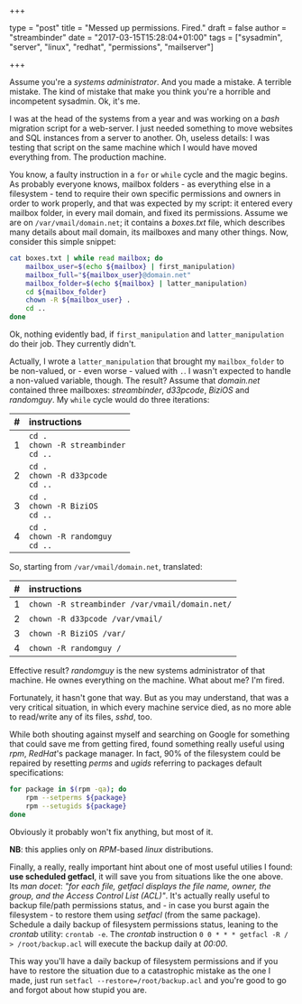 +++

type = "post"
title = "Messed up permissions. Fired."
draft = false
author = "streambinder"
date = "2017-03-15T15:28:04+01:00"
tags = ["sysadmin", "server", "linux", "redhat", "permissions", "mailserver"]

+++


Assume you're a _systems administrator_. And you made a mistake. A terrible mistake. The kind of mistake that make you think you're a horrible and incompetent sysadmin. Ok, it's me.

I was at the head of the systems from a year and was working on a _bash_ migration script for a web-server. I just needed something to move websites and SQL instances from a server to another. Oh, useless details: I was testing that script on the same machine which I would have moved everything from. The production machine.

You know, a faulty instruction in a `for` or `while` cycle and the magic begins. As probably everyone knows, mailbox folders - as everything else in a filesystem - tend to require their own specific permissions and owners in order to work properly, and that was expected by my script: it entered every mailbox folder, in every mail domain, and fixed its permissions. Assume we are on `/var/vmail/domain.net`; it contains a _boxes.txt_ file, which describes many details about mail domain, its mailboxes and many other things. Now, consider this simple snippet:

```bash
cat boxes.txt | while read mailbox; do
    mailbox_user=$(echo ${mailbox} | first_manipulation)
    mailbox_full="${mailbox_user}@domain.net"
    mailbox_folder=$(echo ${mailbox} | latter_manipulation)
    cd ${mailbox_folder}
    chown -R ${mailbox_user} .
    cd ..
done
```

Ok, nothing evidently bad, if `first_manipulation` and `latter_manipulation` do their job. They currently didn't.

Actually, I wrote a `latter_manipulation` that brought my `mailbox_folder` to be non-valued, or - even worse - valued with `.`. I wasn't expected to handle a non-valued variable, though. The result? Assume that _domain.net_ contained three mailboxes: _streambinder_, _d33pcode_, _BiziOS_ and _randomguy_. My `while` cycle would do three iterations:

\#  | instructions
:-: | :---------------------------------------------
1   | `cd .`<br> `chown -R streambinder`<br> `cd ..`
2   | `cd .`<br> `chown -R d33pcode`<br> `cd ..`
3   | `cd .`<br> `chown -R BiziOS`<br> `cd ..`
4   | `cd .`<br> `chown -R randomguy`<br> `cd ..`

So, starting from `/var/vmail/domain.net`, translated:

\#  | instructions
:-: | :---------------------------------------------
1   | `chown -R streambinder /var/vmail/domain.net/`
2   | `chown -R d33pcode /var/vmail/`
3   | `chown -R BiziOS /var/`
4   | `chown -R randomguy /`

Effective result? _randomguy_ is the new systems administrator of that machine. He ownes everything on the machine. What about me? I'm fired.

Fortunately, it hasn't gone that way. But as you may understand, that was a very critical situation, in which every machine service died, as no more able to read/write any of its files, _sshd_, too.

While both shouting against myself and searching on Google for something that could save me from getting fired, found something really useful using _rpm_, _RedHat_'s package manager. In fact, 90% of the filesystem could be repaired by resetting _perms_ and _ugids_ referring to packages default specifications:

```bash
for package in $(rpm -qa); do
    rpm --setperms ${package}
    rpm --setugids ${package}
done
```

Obviously it probably won't fix anything, but most of it.

**NB**: this applies only on _RPM_-based _linux_ distributions.

Finally, a really, really important hint about one of most useful utilies I found: **use scheduled getfacl**, it will save you from situations like the one above. Its _man_ _docet_: _"for each file, getfacl displays the file name, owner, the group, and the Access Control List (ACL)"_. It's actually really useful to backup file/path permissions status, and - in case you burst again the filesystem - to restore them using _setfacl_ (from the same package). Schedule a daily backup of filesystem permissions status, leaning to the _crontab_ utility: `crontab -e`. The _crontab_ instruction `0 0 * * * getfacl -R / > /root/backup.acl` will execute the backup daily at _00:00_.

This way you'll have a daily backup of filesystem permissions and if you have to restore the situation due to a catastrophic mistake as the one I made, just run `setfacl --restore=/root/backup.acl` and you're good to go and forgot about how stupid you are.
